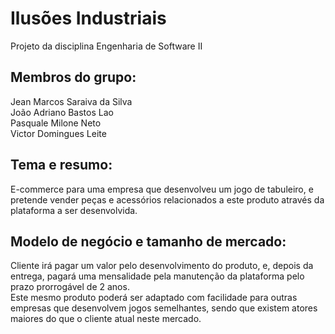# Ilusões Industriais
Projeto da disciplina Engenharia de Software II

## Membros do grupo: 
Jean Marcos Saraiva da Silva  
João Adriano Bastos Lao  
Pasquale Milone Neto  
Victor Domingues Leite 

## Tema e resumo: 
E-commerce para uma empresa que desenvolveu um jogo de tabuleiro, e pretende vender peças e acessórios relacionados a este produto através da plataforma a ser desenvolvida. 

## Modelo de negócio e tamanho de mercado: 
Cliente irá pagar um valor pelo desenvolvimento do produto, e, depois da entrega, pagará uma mensalidade pela manutenção da plataforma pelo prazo prorrogável de 2 anos.  
Este mesmo produto poderá ser adaptado com facilidade para outras empresas que desenvolvem jogos semelhantes, sendo que existem atores maiores do que o cliente atual neste mercado. 
